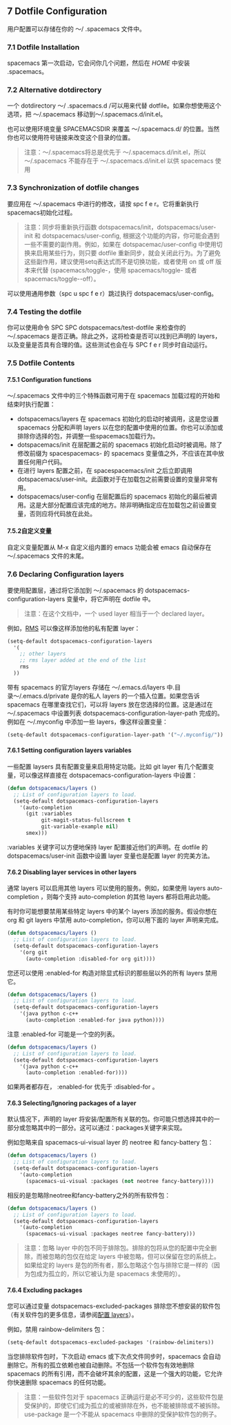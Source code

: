 ## 7 Dotfile Configuration

用户配置可以存储在你的 〜/ .spacemacs 文件中。

### 7.1 Dotfile Installation
spacemacs 第一次启动，它会问你几个问题，然后在 *HOME* 中安装 .spacemacs。
### 7.2 Alternative dotdirectory
一个 dotdirectory 〜/ .spacemacs.d /可以用来代替 dotfile。如果你想使用这个选项，把  〜/.spacemacs 移动到〜/.spacemacs.d/init.el。

也可以使用环境变量 SPACEMACSDIR 来覆盖 〜/.spacemacs.d/ 的位置。当然你也可以使用符号链接来改变这个目录的位置。

> 注意：〜/.spacemacs将总是优先于  〜/.spacemacs.d/init.el，所以 〜/.spacemacs 不能存在于 〜/.spacemacs.d/init.el 以供 spacemacs 使用

### 7.3 Synchronization of dotfile changes

要应用在 〜/.spacemacs 中进行的修改，请按 spc f e r。它将重新执行spacemacs初始化过程。
> 注意：同步将重新执行函数 dotspacemacs/init，dotspacemacs/user-init 和 dotspacemacs/user-config, 根据这个功能的内容，你可能会遇到一些不需要的副作用。例如，如果在 dotspacemac/user-config 中使用切换来启用某些行为，则只要 dotfile 重新同步，就会关闭此行为。为了避免这些副作用，建议使用setq表达式而不是切换功能，或者使用 on 或 off 版本来代替 (spacemacs/toggle-<thing>，使用 spacemacs/toggle-<thing> 或者 spacemacs/toggle-<thing>-off）。

可以使用通用参数（spc u spc f e r）跳过执行 dotspacemacs/user-config。

### 7.4 Testing the dotfile
你可以使用命令 SPC SPC dotspacemacs/test-dotfile 来检查你的 〜/.spacemacs 是否正确。除此之外，这将检查是否可以找到已声明的 layers，以及变量是否具有合理的值。这些测试也会在与 SPC f e r 同步时自动运行。

### 7.5 Dotfile Contents
#### 7.5.1 Configuration functions
〜/.spacemacs 文件中的三个特殊函数可用于在 spacemacs 加载过程的开始和结束时执行配置：

- dotspacemacs/layers 在 spacemacs 初始化的启动时被调用，这是您设置 spacemacs 分配和声明 layers 以在您的配置中使用的位置。你也可以添加或排除你选择的包，并调整一些spacemacs加载行为。
- dotspacemacs/init 在层配置之前的 spacemacs 初始化启动时被调用。除了修改前缀为 spacespacemacs- 的 spacemacs 变量值之外，不应该在其中放置任何用户代码。
- 在进行 layers 配置之前，在 spacespacemacs/init 之后立即调用 dotspacemacs/user-init。此函数对于在加载包之前需要设置的变量非常有用。
- dotspacemacs/user-config 在层配置后的 spacemacs 初始化的最后被调用。这是大部分配置应该完成的地方。除非明确指定应在加载包之前设置变量，否则应将代码放在此处。
#### 7.5.2自定义变量
自定义变量配置从 M-x 自定义组内置的 emacs 功能会被 emacs 自动保存在 〜/.spacemacs 文件的末尾。

### 7.6 Declaring Configuration layers
要使用配置层，通过将它添加到 〜/.spacemacs 的 dotspacemacs-configuration-layers 变量中，将它声明在 dotfile 中。
> 注意：在这个文档中，一个 used layer 相当于一个 declared layer。

例如，[RMS](http://spacemacs.org/doc/DOCUMENTATION.html#thank-you) 可以像这样添加他的私有配置 layer：

```lisp
(setq-default dotspacemacs-configuration-layers
  '(
    ;; other layers
    ;; rms layer added at the end of the list
    rms
  ))
```
带有 spacemacs 的官方layers 存储在 〜/.emacs.d/layers 中.目录〜/.emacs.d/private 是你的私人 layers 的一个插入位置。如果您告诉 spacemacs 在哪里查找它们，可以将 layers 放在您选择的位置。这是通过在 〜/.spacemacs 中设置列表 dotspacemacs-configuration-layer-path 完成的。例如在 〜/.myconfig 中添加一些 layers，像这样设置变量：

```lisp
(setq-default dotspacemacs-configuration-layer-path '("~/.myconfig/"))
```
#### 7.6.1 Setting configuration layers variables
一些配置 laysers 具有配置变量来启用特定功能。比如 git layer 有几个配置变量，可以像这样直接在 dotspacemacs-configuration-layers 中设置：

```lisp
(defun dotspacemacs/layers ()
  ;; List of configuration layers to load.
  (setq-default dotspacemacs-configuration-layers
    '(auto-completion
      (git :variables
           git-magit-status-fullscreen t
           git-variable-example nil)
      smex)))
```
:variables 关键字可以方便地保持 layer 配置接近他们的声明。在 dotfile 的 dotspacemacs/user-init 函数中设置 layer 变量也是配置 layer 的完美方法。
#### 7.6.2 Disabling layer services in other layers
通常 layers 可以启用其他 layers 可以使用的服务。例如，如果使用 layers auto-completion ，则每个支持 auto-completion 的其他 layers 都将启用此功能。

有时你可能想要禁用某些特定 layers 中的某个 layers 添加的服务。假设你想在 org 和 git  layers 中禁用 auto-completion，你可以用下面的 layer 声明来完成。

```lisp
(defun dotspacemacs/layers ()
  ;; List of configuration layers to load.
  (setq-default dotspacemacs-configuration-layers
    '(org git
      (auto-completion :disabled-for org git))))
```
您还可以使用 :enabled-for 构造对除显式标识的那些层以外的所有 layers 禁用它。

```lisp
(defun dotspacemacs/layers ()
  ;; List of configuration layers to load.
  (setq-default dotspacemacs-configuration-layers
    '(java python c-c++
      (auto-completion :enabled-for java python))))
```
注意 :enabled-for 可能是一个空的列表。


```lisp
(defun dotspacemacs/layers ()
  ;; List of configuration layers to load.
  (setq-default dotspacemacs-configuration-layers
    '(java python c-c++
      (auto-completion :enabled-for))))
```
如果两者都存在， :enabled-for 优先于 :disabled-for 。
#### 7.6.3 Selecting/Ignoring packages of a layer
默认情况下，声明的 layer 将安装/配置所有关联的包。你可能只想选择其中的一部分或忽略其中的一部分。这可以通过：packages关键字来实现。

例如忽略来自 spacemacs-ui-visual layer 的 neotree 和 fancy-battery 包：

```lisp
(defun dotspacemacs/layers ()
  ;; List of configuration layers to load.
  (setq-default dotspacemacs-configuration-layers
    '(auto-completion
      (spacemacs-ui-visual :packages (not neotree fancy-battery))))

```
相反的是忽略除neotree和fancy-battery之外的所有软件包：

```lisp
(defun dotspacemacs/layers ()
  ;; List of configuration layers to load.
  (setq-default dotspacemacs-configuration-layers
    '(auto-completion
      (spacemacs-ui-visual :packages neotree fancy-battery)))
```
> 注意：忽略 layer 中的包不同于排除包。排除的包将从您的配置中完全删除，而被忽略的包仅在给定 layers 中被忽略，但可以保留在您的系统上。如果给定的 layers 是包的所有者，那么忽略这个包与排除它是一样的（因为包成为孤立的，所以它被认为是 spacemacs 未使用的）。

#### 7.6.4 Excluding packages
您可以通过变量 dotspacemacs-excluded-packages 排除您不想安装的软件包（有关软件包的更多信息，请参阅[配置 layers](http://spacemacs.org/doc/DOCUMENTATION.html#configuration-layers)）。

例如，禁用 rainbow-delimiters 包：

```lisp
(setq-default dotspacemacs-excluded-packages '(rainbow-delimiters))
```
当您排除软件包时，下次启动 emacs 或下次点文件同步时，spacemacs 会自动删除它。所有的孤立依赖也被自动删除。不包括一个软件包有效地删除 spacemacs 的所有引用，而不会破坏其余的配置，这是一个强大的功能，它允许你快速删除 spacemacs 的任何功能。

> 注意：一些软件包对于 spacemacs 正确运行是必不可少的，这些软件包是受保护的，即使它们成为孤立的或被排除在外，也不能被排除或不被拆除。use-package 是一个不能从 spacemacs 中删除的受保护软件包的例子。